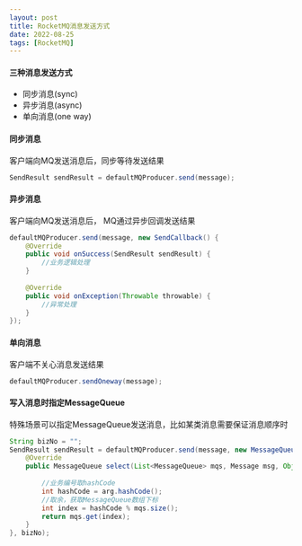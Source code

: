 ```yaml
---
layout: post
title: RocketMQ消息发送方式
date: 2022-08-25
tags: [RocketMQ]
---
```


#### 三种消息发送方式
- 同步消息(sync)
- 异步消息(async)
- 单向消息(one way)

#### 同步消息
客户端向MQ发送消息后，同步等待发送结果
```java
SendResult sendResult = defaultMQProducer.send(message);
```

#### 异步消息
客户端向MQ发送消息后， MQ通过异步回调发送结果
```java
defaultMQProducer.send(message, new SendCallback() {
    @Override
    public void onSuccess(SendResult sendResult) {
        //业务逻辑处理
    }
    
    @Override
    public void onException(Throwable throwable) {
        //异常处理
    }
});
```

#### 单向消息
客户端不关心消息发送结果
```java
defaultMQProducer.sendOneway(message);
```

#### 写入消息时指定MessageQueue
特殊场景可以指定MessageQueue发送消息，比如某类消息需要保证消息顺序时
```java
String bizNo = "";
SendResult sendResult = defaultMQProducer.send(message, new MessageQueueSelector() {
    @Override
    public MessageQueue select(List<MessageQueue> mqs, Message msg, Object arg) {
        
        //业务编号取hashCode
        int hashCode = arg.hashCode();
        //取余，获取MessageQueue数组下标
        int index = hashCode % mqs.size();
        return mqs.get(index);
    }
}, bizNo);
```